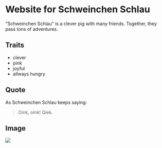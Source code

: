 # Website for Schweinchen Schlau

"Schweinchen Schlau" is a clever pig with many friends. Together, they pass tons of adventures.

## Traits
* clever
* pink
* joyful
* allways hungry

## Quote
As Schweinchen Schlau keeps saying:

> Oink, oink!
> Qiek.

## Image

<img src="https://pbs.twimg.com/profile_images/673213486864945153/VHCtOLgI.jpg" />

